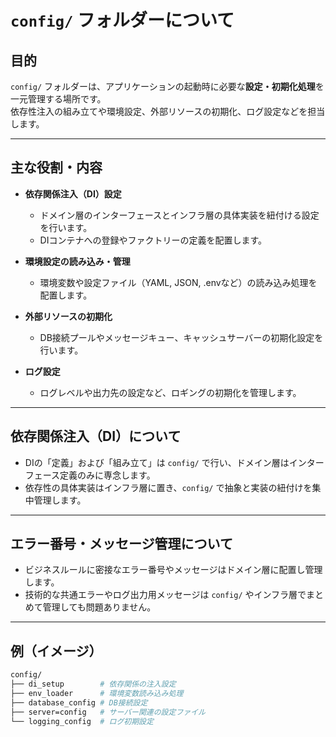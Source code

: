 # `config/` フォルダーについて

## 目的

`config/` フォルダーは、アプリケーションの起動時に必要な**設定・初期化処理**を一元管理する場所です。  
依存性注入の組み立てや環境設定、外部リソースの初期化、ログ設定などを担当します。

---

## 主な役割・内容

- **依存関係注入（DI）設定**  
  - ドメイン層のインターフェースとインフラ層の具体実装を紐付ける設定を行います。  
  - DIコンテナへの登録やファクトリーの定義を配置します。

- **環境設定の読み込み・管理**  
  - 環境変数や設定ファイル（YAML, JSON, .envなど）の読み込み処理を配置します。

- **外部リソースの初期化**  
  - DB接続プールやメッセージキュー、キャッシュサーバーの初期化設定を行います。

- **ログ設定**  
  - ログレベルや出力先の設定など、ロギングの初期化を管理します。

---

## 依存関係注入（DI）について

- DIの「定義」および「組み立て」は `config/` で行い、ドメイン層はインターフェース定義のみに専念します。  
- 依存性の具体実装はインフラ層に置き、`config/` で抽象と実装の紐付けを集中管理します。

---

## エラー番号・メッセージ管理について

- ビジネスルールに密接なエラー番号やメッセージはドメイン層に配置し管理します。  
- 技術的な共通エラーやログ出力用メッセージは `config/` やインフラ層でまとめて管理しても問題ありません。

---

## 例（イメージ）
```sh
config/
├── di_setup        # 依存関係の注入設定
├── env_loader      # 環境変数読み込み処理
├── database_config # DB接続設定
├── server=config   # サーバー関連の設定ファイル
└── logging_config  # ログ初期設定
```